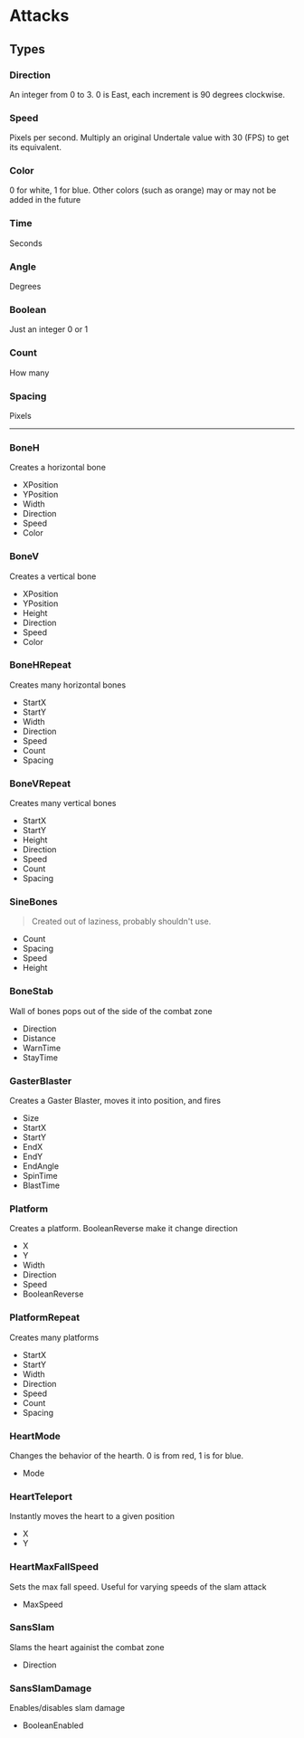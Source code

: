 # Attacks

## Types ##

### Direction ###
An integer from 0 to 3. 0 is East, each increment is 90 degrees clockwise.

### Speed ###
Pixels per second. Multiply an original Undertale value with 30 (FPS) to get its equivalent.

### Color ###
0 for white, 1 for blue. Other colors (such as orange) may or may not be added in the future

### Time ###
Seconds

### Angle ###
Degrees

### Boolean ###
Just an integer 0 or 1

### Count ###
How many

### Spacing ###
Pixels

<hr />

### BoneH ###
Creates a horizontal bone

* XPosition
* YPosition
* Width
* Direction
* Speed
* Color

### BoneV ###
Creates a vertical bone

* XPosition
* YPosition
* Height
* Direction
* Speed 
* Color

### BoneHRepeat ###
Creates many horizontal bones

* StartX
* StartY
* Width
* Direction
* Speed
* Count
* Spacing

### BoneVRepeat ###
Creates many vertical bones

* StartX
* StartY
* Height
* Direction
* Speed
* Count
* Spacing

### SineBones ###
> Created out of laziness, probably shouldn't use.

<!-- TODO: What it does? -->
* Count
* Spacing
* Speed
* Height

### BoneStab ###
Wall of bones pops out of the side of the combat zone

* Direction
* Distance
* WarnTime
* StayTime

### GasterBlaster ###
Creates a Gaster Blaster, moves it into position, and fires

* Size
* StartX
* StartY
* EndX
* EndY
* EndAngle
* SpinTime
* BlastTime

### Platform ###
Creates a platform. BooleanReverse make it change direction

* X
* Y
* Width
* Direction
* Speed
* BooleanReverse

### PlatformRepeat ###
Creates many platforms

* StartX
* StartY
* Width
* Direction
* Speed
* Count
* Spacing

### HeartMode ###
Changes the behavior of the hearth. 0 is from red, 1 is for blue.

* Mode

### HeartTeleport ###
Instantly moves the heart to a given position

* X
* Y

### HeartMaxFallSpeed ###
Sets the max fall speed. Useful for varying speeds of the slam attack

* MaxSpeed

### SansSlam ###
Slams the heart againist the combat zone

* Direction

### SansSlamDamage ###
Enables/disables slam damage

* BooleanEnabled
